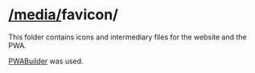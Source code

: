 # [/](/)[media/](/media/)favicon/

This folder contains icons and intermediary files for the website and the PWA.

[PWABuilder](https://www.pwabuilder.com/) was used.
